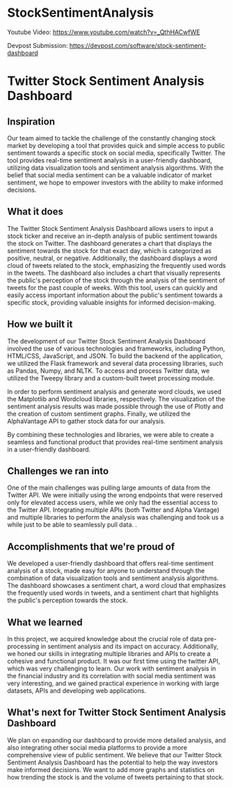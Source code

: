 # StockSentimentAnalysis

Youtube Video: https://www.youtube.com/watch?v=_QthHACwfWE


Devpost Submission: https://devpost.com/software/stock-sentiment-dashboard

# **Twitter Stock Sentiment Analysis Dashboard**

## Inspiration
Our team aimed to tackle the challenge of the constantly changing stock market by developing a tool that provides quick and simple access to public sentiment towards a specific stock on social media, specifically Twitter. The tool provides real-time sentiment analysis in a user-friendly dashboard, utilizing data visualization tools and sentiment analysis algorithms. With the belief that social media sentiment can be a valuable indicator of market sentiment, we hope to empower investors with the ability to make informed decisions.

## What it does
The Twitter Stock Sentiment Analysis Dashboard allows users to input a stock ticker and receive an in-depth analysis of public sentiment towards the stock on Twitter. The dashboard generates a chart that displays the sentiment towards the stock for that exact day, which is categorized as positive, neutral, or negative. Additionally, the dashboard displays a word cloud of tweets related to the stock, emphasizing the frequently used words in the tweets. The dashboard also includes a chart that visually represents the public's perception of the stock through the analysis of the sentiment of tweets for the past couple of weeks. With this tool, users can quickly and easily access important information about the public's sentiment towards a specific stock, providing valuable insights for informed decision-making.
  

## How we built it
The development of our Twitter Stock Sentiment Analysis Dashboard involved the use of various technologies and frameworks, including Python, HTML/CSS, JavaScript, and JSON. To build the backend of the application, we utilized the Flask framework and several data processing libraries, such as Pandas, Numpy, and NLTK. To access and process Twitter data, we utilized the Tweepy library and a custom-built tweet processing module.

In order to perform sentiment analysis and generate word clouds, we used the Matplotlib and Wordcloud libraries, respectively. The visualization of the sentiment analysis results was made possible through the use of Plotly and the creation of custom sentiment graphs. Finally, we utilized the AlphaVantage API to gather stock data for our analysis.

By combining these technologies and libraries, we were able to create a seamless and functional product that provides real-time sentiment analysis in a user-friendly dashboard.

## Challenges we ran into
One of the main challenges was pulling large amounts of data from the Twitter API. We were initially using the wrong endpoints that were reserved only for elevated access users, while we only had the essential access to the Twitter API. Integrating multiple APIs (both Twitter and Alpha Vantage) and multiple libraries to perform the analysis was challenging and took us a while just to be able to seamlessly pull data. .
  

## Accomplishments that we're proud of
We developed a user-friendly dashboard that offers real-time sentiment analysis of a stock, made easy for anyone to understand through the combination of data visualization tools and sentiment analysis algorithms. The dashboard showcases a sentiment chart, a word cloud that emphasizes the frequently used words in tweets, and a sentiment chart that highlights the public's perception towards the stock.


## What we learned
In this project, we acquired knowledge about the crucial role of data pre-processing in sentiment analysis and its impact on accuracy. Additionally, we honed our skills in integrating multiple libraries and APIs to create a cohesive and functional product. It was our first time using the twitter API, which was very challenging to learn. Our work with sentiment analysis in the financial industry and its correlation with social media sentiment was very interesting, and we gained practical experience in working with large datasets, APIs and developing web applications.

## What's next for **Twitter Stock Sentiment Analysis Dashboard**

We plan on expanding our dashboard to provide more detailed analysis, and also integrating other social media platforms to provide a more comprehensive view of public sentiment. We believe that our Twitter Stock Sentiment Analysis Dashboard has the potential to help the way investors make informed decisions. We want to add more graphs and statistics on how trending the stock is and the volume of tweets pertaining to that stock. 



